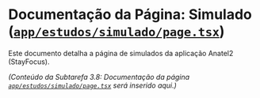 # Documentação da Página: Simulado ([`app/estudos/simulado/page.tsx`](app/estudos/simulado/page.tsx:1))

Este documento detalha a página de simulados da aplicação Anatel2 (StayFocus).

*(Conteúdo da Subtarefa 3.8: Documentação da página [`app/estudos/simulado/page.tsx`](app/estudos/simulado/page.tsx:1) será inserido aqui.)*